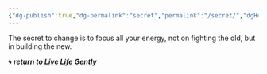 ```yaml
---
{"dg-publish":true,"dg-permalink":"secret","permalink":"/secret/","dgHomeLink":true,"dgPassFrontmatter":false}
---
```



The secret to change is to focus all your energy, not on fighting the old, but in building the new.

🌀 ***return to [Live Life Gently](https://livelifegently.co.uk/)***